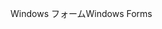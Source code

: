 <span data-ttu-id="ff27e-101">Windows フォーム</span><span class="sxs-lookup"><span data-stu-id="ff27e-101">Windows Forms</span></span>